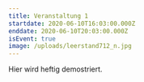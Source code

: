 ```yaml
---
title: Veranstaltung 1
startdate: 2020-06-10T16:03:00.000Z
enddate: 2020-06-10T20:03:00.000Z
isEvent: true
image: /uploads/leerstand712_n.jpg
---
```

Hier wird heftig demostriert.